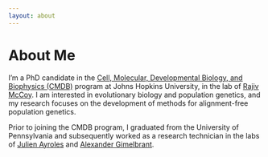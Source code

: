 ```yaml
---
layout: about 
---
```


# About Me
I’m a PhD candidate in the [Cell, Molecular, Developmental Biology, and Biophysics (CMDB)](https://cmdb.jhu.edu/) program at Johns Hopkins University, in the lab of [Rajiv McCoy](https://mccoy-lab.org/). I am interested in evolutionary biology and population genetics, and my research focuses on the development of methods for alignment-free population genetics. 

Prior to joining the CMDB program, I graduated from the University of Pennsylvania and subsequently worked as a research technician in the labs of [Julien Ayroles](https://ayroleslab.princeton.edu/) and [Alexander Gimelbrant](https://gimelbrantlab.med.harvard.edu/research-0).
